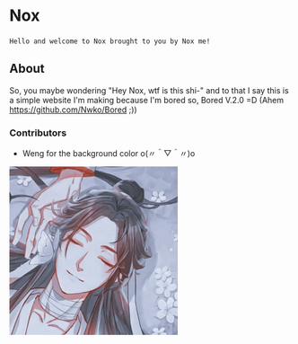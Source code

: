 # Nox

`Hello and welcome to Nox brought to you by Nox me!`

## About

So, you maybe wondering "Hey Nox, wtf is this shi-" and to that I say this is a simple website I'm making because I'm bored so, Bored V.2.0 =D (Ahem <https://github.com/Nwko/Bored> ;))

### Contributors

- Weng for the background color o(〃＾▽＾〃)o

![Weng](assets/Weng.png)
